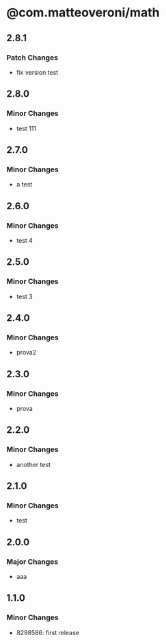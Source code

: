 # @com.matteoveroni/math

## 2.8.1

### Patch Changes

- fix version test

## 2.8.0

### Minor Changes

- test 111

## 2.7.0

### Minor Changes

- a test

## 2.6.0

### Minor Changes

- test 4

## 2.5.0

### Minor Changes

- test 3

## 2.4.0

### Minor Changes

- prova2

## 2.3.0

### Minor Changes

- prova

## 2.2.0

### Minor Changes

- another test

## 2.1.0

### Minor Changes

- test

## 2.0.0

### Major Changes

- aaa

## 1.1.0

### Minor Changes

- 8298586: first release
